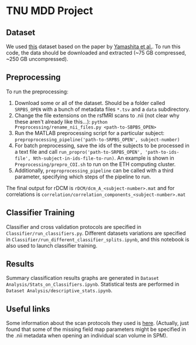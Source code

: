 # TNU MDD Project

## Dataset

We used [this](https://bicr-resource.atr.jp/srpbsopen/) dataset based on the paper by [Yamashita et al.](https://doi.org/10.1371/journal.pbio.3000966). To run this code, the data should be downloaded and extracted (~75 GB compressed, ~250 GB uncompressed).

## Preprocessing

To run the preprocessing:

1. Download some or all of the dataset. Should be a folder called `SRPBS_OPEN` with a bunch of metadata files `*.tsv` and a `data` subdirectory.
2. Change the file extensions on the rsfMRI scans to .nii (not clear why these aren't already like this...): `python Preprocessing/rename_nii_files.py <path-to-SBPBS_OPEN>`
3. Run the MATLAB preprocessing script for a particular subject: `preproprocessing_pipeline('path-to-SRPBS_OPEN', subject-number)`
4. For batch preprocessing, save the ids of the subjects to be processed in a text file and call `run_propro('path-to-SRPBS_OPEN', 'path-to-ids-file', Nth-subject-in-ids-file-to-run)`. An example is shown in `Preprocessing/prepro_COI.sh` to run on the ETH computing cluster.
5. Additionally, `preproprocessing_pipeline` can be called with a third parameter, specifying which steps of the pipeline to run.

The final output for rDCM is `rDCM/dcm_A_<subject-number>.mat` and for correlations is `correlation/correlation_components_<subject-number>.mat`

## Classifier Training

Classifier and cross validation protocols are specified in `Classifier/run_classifiers.py`. Different datasets variations are specified in `Classifier/run_different_classifier_splits.ipynb`, and this notebook is also used to launch classifier training.

## Results

Summary classification results graphs are generated in `Dataset Analysis/Stats_on_Classifiers.ipynb`. Statistical tests are performed in `Dataset Analysis/descriptive_stats.ipynb`.

## Useful links

Some information about the scan protocols they used is [here](https://bicr.atr.jp/wp-content/uploads/2018/08/UnifiedProtocol-1-1.pdf). (Actually, just found that some of the missing field map parameters might be specified in the .nii metadata when opening an individual scan volume in SPM).
